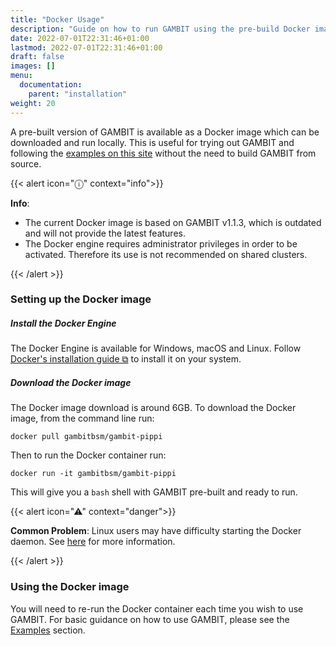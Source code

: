 ```yaml
---
title: "Docker Usage"
description: "Guide on how to run GAMBIT using the pre-build Docker image."
date: 2022-07-01T22:31:46+01:00
lastmod: 2022-07-01T22:31:46+01:00
draft: false
images: []
menu:
  documentation:
    parent: "installation"
weight: 20
---
```


A pre-built version of GAMBIT is available as a Docker image which can be downloaded and run locally. This is useful for trying out GAMBIT and following the [examples on this site](/documentation/examples/colliderbit/) without the need to build GAMBIT from source.

{{< alert icon="ⓘ" context="info">}}

**Info**:
- The current Docker image is based on GAMBIT v1.1.3, which is outdated and will not provide the latest features.
- The Docker engine requires administrator privileges in order to be activated. Therefore its use is not recommended on shared clusters.

{{< /alert >}}

### Setting up the Docker image

##### Install the Docker Engine

The Docker Engine is available for Windows, macOS and Linux. Follow [Docker's installation guide ⧉](https://docs.docker.com/engine/install/) to install it on your system.

##### Download the Docker image

The Docker image download is around 6GB. To download the Docker image, from the command line run:

```
docker pull gambitbsm/gambit-pippi
```

Then to run the Docker container run:

```
docker run -it gambitbsm/gambit-pippi
```

This will give you a `bash` shell with GAMBIT pre-built and ready to run.

{{< alert icon="⚠" context="danger">}}

**Common Problem**: Linux users may have difficulty starting the Docker daemon. See [here](/documentation/help/common_problems_and_questions#docker-not-starting) for more information.

{{< /alert >}}

### Using the Docker image

You will need to re-run the Docker container each time you wish to use GAMBIT. For basic guidance on how to use GAMBIT, please see the [Examples](/documentation/examples/) section.
